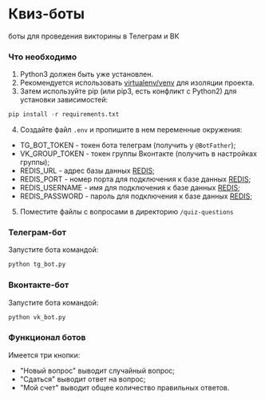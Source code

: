 # Квиз-боты
боты для проведения викторины в Телеграм и ВК 

### Что необходимо
1. Python3 должен быть уже установлен. 
2. Рекомендуется использовать [virtualenv/venv](https://docs.python.org/3/library/venv.html) для изоляции проекта.
3. Затем используйте pip (или pip3, есть конфликт с Python2) для установки зависимостей:
```python
pip install -r requirements.txt
```
4. Создайте файл `.env` и пропишите в нем переменные окружения:
- TG_BOT_TOKEN - токен бота телеграм (получить у `@BotFather`);
- VK_GROUP_TOKEN - токен группы Вконтакте (получить в настройках группы);
- REDIS_URL - адрес базы данных [REDIS](https://redislabs.com/);
- REDIS_PORT - номер порта для подключения к базе данных [REDIS](https://redislabs.com/);
- REDIS_USERNAME - имя для подключения к базе данных [REDIS](https://redislabs.com/);
- REDIS_PASSWORD - пароль для подключения к базе данных [REDIS](https://redislabs.com/);
5. Поместите файлы с вопросами в директорию `/quiz-questions`
### Телеграм-бот
Запустите бота командой:
```python
python tg_bot.py
```
### Вконтакте-бот
Запустите бота командой:
```python
python vk_bot.py
```
### Функционал ботов
Имеется три кнопки:
- "Новый вопрос" выводит случайный вопрос;
- "Сдаться" выводит ответ на вопрос;
- "Мой счет" выводит общее количество правильных ответов.

